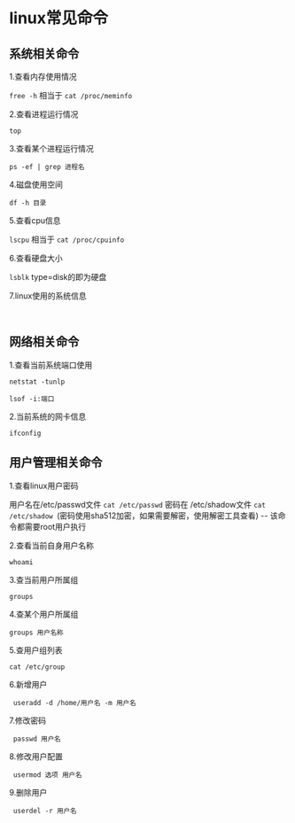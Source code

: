 # linux常见命令

## 系统相关命令

1.查看内存使用情况

` free -h ` 相当于 `cat /proc/meminfo`

2.查看进程运行情况

` top `

3.查看某个进程运行情况

`ps -ef | grep 进程名`

4.磁盘使用空间

`df -h 目录 `

5.查看cpu信息

` lscpu ` 相当于 `cat /proc/cpuinfo`

6.查看硬盘大小

`lsblk` type=disk的即为硬盘

7.linux使用的系统信息

` `

## 网络相关命令

1.查看当前系统端口使用

`netstat -tunlp`

`lsof -i:端口`

2.当前系统的网卡信息

`ifconfig`




## 用户管理相关命令

1.查看linux用户密码

用户名在/etc/passwd文件 `cat /etc/passwd`
密码在 /etc/shadow文件 `cat /etc/shadow `(密码使用sha512加密，如果需要解密，使用解密工具查看) -- 该命令都需要root用户执行



2.查看当前自身用户名称

`whoami`

3.查当前用户所属组

`groups `

4.查某个用户所属组

`groups 用户名称`

5.查用户组列表

`cat /etc/group`

6.新增用户

` useradd -d /home/用户名 -m 用户名`

7.修改密码

` passwd 用户名`

8.修改用户配置

` usermod 选项 用户名`

9.删除用户

` userdel -r 用户名`